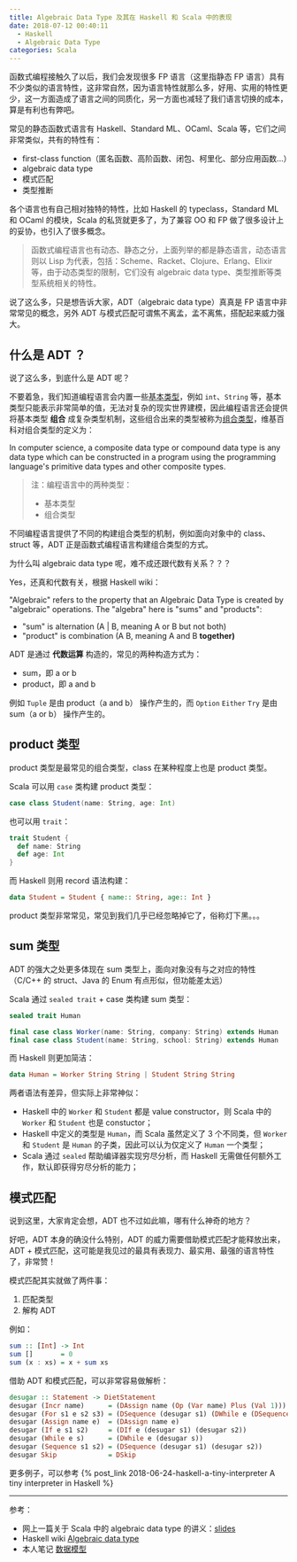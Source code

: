 ```yaml
---
title: Algebraic Data Type 及其在 Haskell 和 Scala 中的表现
date: 2018-07-12 00:40:11
  - Haskell
  - Algebraic Data Type 
categories: Scala
---
```


函数式编程接触久了以后，我们会发现很多 FP 语言（这里指静态 FP 语言）具有不少类似的语言特性，这非常自然，因为语言特性就那么多，好用、实用的特性更少，这一方面造成了语言之间的同质化，另一方面也减轻了我们语言切换的成本，算是有利也有弊吧。

常见的静态函数式语言有 Haskell、Standard ML、OCaml、Scala 等，它们之间非常类似，共有的特性有：

* first-class function（匿名函数、高阶函数、闭包、柯里化、部分应用函数...）
* algebraic data type
* 模式匹配
* 类型推断

各个语言也有自己相对独特的特性，比如 Haskell 的 typeclass，Standard ML 和 OCaml 的模块，Scala 的私货就更多了，为了兼容 OO 和 FP 做了很多设计上的妥协，也引入了很多概念。

<!-- more -->

>函数式编程语言也有动态、静态之分，上面列举的都是静态语言，动态语言则以 Lisp 为代表，包括：Scheme、Racket、Clojure、Erlang、Elixir 等，由于动态类型的限制，它们没有 algebraic data type、类型推断等类型系统相关的特性。

说了这么多，只是想告诉大家，ADT（algebraic data type）真真是 FP 语言中非常常见的概念，另外 ADT 与模式匹配可谓焦不离孟，孟不离焦，搭配起来威力强大。

## 什么是 ADT ？

说了这么多，到底什么是 ADT 呢？

不要着急，我们知道编程语言会内置一些[基本类型](https://en.wikipedia.org/wiki/Primitive_data_type)，例如 `int`、`String` 等，基本类型只能表示非常简单的值，无法对复杂的现实世界建模，因此编程语言还会提供将基本类型 **组合** 成复杂类型机制，这些组合出来的类型被称为[组合类型](https://en.wikipedia.org/wiki/Composite_data_type)，维基百科对组合类型的定义为：

In computer science, a composite data type or compound data type is any data type which can be constructed in a program using the programming language's primitive data types and other composite types.

>注：编程语言中的两种类型：
>* 基本类型
>* 组合类型

不同编程语言提供了不同的构建组合类型的机制，例如面向对象中的 class、struct 等，ADT 正是函数式编程语言构建组合类型的方式。

为什么叫 algebraic data type 呢，难不成还跟代数有关系？？？

Yes，还真和代数有关，根据 Haskell wiki：

"Algebraic" refers to the property that an Algebraic Data Type is created by "algebraic" operations. The "algebra" here is "sums" and "products":

* "sum" is alternation (A | B, meaning A or B but not both)
* "product" is combination (A B, meaning A and B **together)**

ADT 是通过 **代数运算** 构造的，常见的两种构造方式为：

* sum，即 a or b
* product，即 a and b

例如 `Tuple` 是由 product（a and b） 操作产生的，而 `Option` `Either` `Try`  是由 sum（a or b） 操作产生的。

## product 类型

product 类型是最常见的组合类型，class 在某种程度上也是 product 类型。

Scala 可以用 `case` 类构建 product 类型：

```Scala
case class Student(name: String, age: Int)
```

也可以用 `trait`：

```Scala
trait Student {
  def name: String
  def age: Int
}
```

而 Haskell 则用 record 语法构建：

```Haskell
data Student = Student { name:: String, age:: Int }
```

product 类型非常常见，常见到我们几乎已经忽略掉它了，俗称灯下黑。。。

## sum 类型

ADT 的强大之处更多体现在 sum 类型上，面向对象没有与之对应的特性（C/C++ 的 struct、Java 的 Enum 有点形似，但功能差太远）

Scala 通过 `sealed trait` + case 类构建 sum 类型：

```Scala
sealed trait Human

final case class Worker(name: String, company: String) extends Human
final case class Student(name: String, school: String) extends Human
```

而 Haskell 则更加简洁：

```Haskell
data Human = Worker String String | Student String String
```

两者语法有差异，但实际上非常神似：

* Haskell 中的 `Worker` 和 `Student` 都是 value constructor，则 Scala 中的 `Worker` 和 `Student` 也是 constuctor；
* Haskell 中定义的类型是 `Human`，而 Scala 虽然定义了 3 个不同类，但 `Worker` 和 `Student` 是 `Human` 的子类，因此可以认为仅定义了 `Human` 一个类型；
* Scala 通过 `sealed` 帮助编译器实现穷尽分析，而 Haskell 无需做任何额外工作，默认即获得穷尽分析的能力；

## 模式匹配

说到这里，大家肯定会想，ADT 也不过如此嘛，哪有什么神奇的地方？

好吧，ADT 本身的确没什么特别，ADT 的威力需要借助模式匹配才能释放出来，ADT + 模式匹配，这可能是我见过的最具有表现力、最实用、最强的语言特性了，非常赞！

模式匹配其实就做了两件事：

1. 匹配类型
2. 解构 ADT

例如：

```Haskell
sum :: [Int] -> Int
sum []       = 0
sum (x : xs) = x + sum xs
```

借助 ADT 和模式匹配，可以非常容易做解析：

```Haskell
desugar :: Statement -> DietStatement
desugar (Incr name)      = (DAssign name (Op (Var name) Plus (Val 1)))
desugar (For s1 e s2 s3) = (DSequence (desugar s1) (DWhile e (DSequence (desugar s3) (desugar s2))))
desugar (Assign name e)  = (DAssign name e)
desugar (If e s1 s2)     = (DIf e (desugar s1) (desugar s2))
desugar (While e s)      = (DWhile e (desugar s))
desugar (Sequence s1 s2) = (DSequence (desugar s1) (desugar s2))
desugar Skip             = DSkip
```

更多例子，可以参考 {% post_link 2018-06-24-haskell-a-tiny-interpreter A tiny interpreter in Haskell %}

---

参考：

* 网上一篇关于 Scala 中的 algebraic data type 的讲义：[slides](http://tpolecat.github.io/presentations/algebraic_types.html#17)
* Haskell wiki [Algebraic data type](https://wiki.haskell.org/Algebraic_data_type)
* 本人笔记 [数据模型](https://github.com/satansk/learning-fpinscala/wiki/%E6%95%B0%E6%8D%AE%E6%A8%A1%E5%9E%8B)

